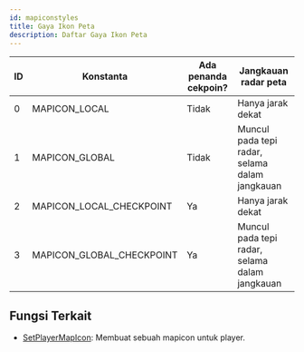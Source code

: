 ```yaml
---
id: mapiconstyles
title: Gaya Ikon Peta
description: Daftar Gaya Ikon Peta
---
```


| ID  | Konstanta                 | Ada penanda cekpoin?  | Jangkauan radar peta                   |
| --- | ------------------------- | --------------------- | -------------------------------------- |
| 0   | MAPICON_LOCAL             | Tidak                 | Hanya jarak dekat                      |
| 1   | MAPICON_GLOBAL            | Tidak                 | Muncul pada tepi radar, selama dalam jangkauan |
| 2   | MAPICON_LOCAL_CHECKPOINT  | Ya                    | Hanya jarak dekat                      |
| 3   | MAPICON_GLOBAL_CHECKPOINT | Ya                    | Muncul pada tepi radar, selama dalam jangkauan |

## Fungsi Terkait

- [SetPlayerMapIcon](/docs/scripting/functions/SetPlayerMapIcon): Membuat sebuah mapicon untuk player.
